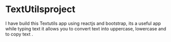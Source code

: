 # TextUtilsproject
I have build this Textutils app using reactjs and bootstrap, its a useful app while typing text it allows you to convert text into uppercase, lowercase  and to copy text .
